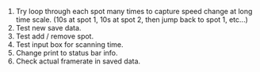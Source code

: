 1. Try loop through each spot many times to capture speed change at long time
scale. (10s at spot 1, 10s at spot 2, then jump back to spot 1, etc...)
2. Test new save data.
3. Test add / remove spot.
4. Test input box for scanning time.
5. Change print to status bar info.
6. Check actual framerate in saved data.
